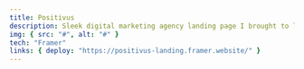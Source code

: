 ```yaml
---
title: Positivus
description: Sleek digital marketing agency landing page I brought to life from a static concept from the Figma Community. Powered by no-code magic.
img: { src: "#", alt: "#" }
tech: "Framer"
links: { deploy: "https://positivus-landing.framer.website/" }
---
```

